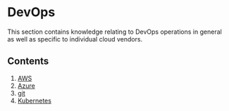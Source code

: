 # DevOps

This section contains knowledge relating to DevOps operations in general as well as specific to individual cloud vendors.

## Contents

1. [AWS](./AWS/AWS-index.md)
1. [Azure](./Azure/Azure-index.md)
1. [git](../Development/git.md)
1. [Kubernetes](./Kubernetes/Kubernetes-index.md)
